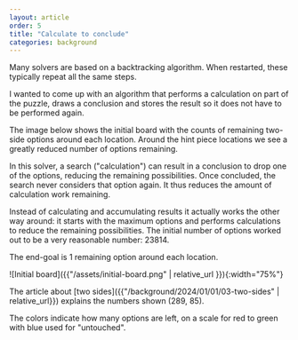 ```yaml
---
layout: article
order: 5
title: "Calculate to conclude"
categories: background
---
```

Many solvers are based on a backtracking algorithm.
When restarted, these typically repeat all the same steps.

I wanted to come up with an algorithm that performs a calculation on part of the puzzle, draws a conclusion and stores the result so it does not have to be performed again.

The image below shows the initial board with the counts of remaining two-side options around each location.
Around the hint piece locations we see a greatly reduced number of options remaining.

In this solver, a search ("calculation") can result in a conclusion to drop one of the options, reducing the remaining possibilities.
Once concluded, the search never considers that option again. It thus reduces the amount of calculation work remaining.

Instead of calculating and accumulating results it actually works the other way around: it starts with the maximum options and performs calculations to reduce the remaining possibilities.
The initial number of options worked out to be a very reasonable number: 23814.

The end-goal is 1 remaining option around each location.

![Initial board]({{"/assets/initial-board.png" | relative_url }}){:width="75%"}

The article about [two sides]({{"/background/2024/01/01/03-two-sides" | relative_url}}) explains the numbers shown (289, 85).

The colors indicate how many options are left, on a scale for red to green with blue used for "untouched".
